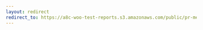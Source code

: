 ```yaml
---
layout: redirect
redirect_to: https://a8c-woo-test-reports.s3.amazonaws.com/public/pr-merge/40277/e2e/index.html
---
```

